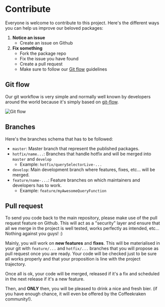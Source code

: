 # Contribute

Everyone is welcome to contribute to this project.
Here's the different ways you can help us improve our beloved packages:

1. **Notice an issue**
   - Create an issue on Github
2. **Fix something**
   - Fork the package repo
   - Fix the issue you have found
   - Create a pull request
   - Make sure to follow our [Git flow](#git-flow) guidelines

## Git flow

Our git workflow is very simple and normally well known by developers around the world because it's simply based on [git-flow](https://www.atlassian.com/git/tutorials/comparing-workflows/gitflow-workflow#:~:text=Gitflow%20is%20a%20legacy%20Git,software%20development%20and%20DevOps%20practices.).

![Git flow](https://wac-cdn.atlassian.com/dam/jcr:cc0b526e-adb7-4d45-874e-9bcea9898b4a/04%20Hotfix%20branches.svg?cdnVersion=470)

## Branches

Here's the branches schema that has to be followed:

- `master`: Master branch that represent the published packages.
- `hotfix/name...`: Branches that handle hotfix and will be merged into `master` and `develop`
  - Example: `hotfix/querySelectorLive-...`
- `develop`: Main development branch where features, fixes, etc... will be merged.
- `feature/name-...`: Feature branches on which maintainers and developers has to work.
  - Example: `feature/myAwesomeQueryFunction`

## Pull request

To send you code back to the main repository, please make use of the pull request feature on Github. This will act as a "security" layer and ensure that all we merge in the project is well tested, works perfectly as intended, etc... Nothing against you guys! :)

Mainly, you will work on **new features** and **fixes**. This will be materialised in your git with `feature/...` and `hotfix/...` branches that you will propose as pull request once you are ready. Your code will be checked just to be sure all works properly and that your proposition is line with the project trajectory.

Once all is ok, your code will be merged, released if it's a fix and scheduled in the next release if it's a new feature.

Then, and **ONLY** then, you will be pleased to drink a nice and fresh bier. (if you have enough chance, it will even be offered by the Coffeekraken community!).
